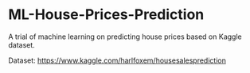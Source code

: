 # ML-House-Prices-Prediction
A trial of machine learning on predicting house prices based on Kaggle dataset.

Dataset: https://www.kaggle.com/harlfoxem/housesalesprediction

